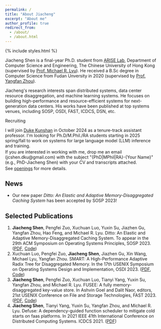 ```yaml
---
permalink: /
title: "About Jiacheng"
excerpt: "About me"
author_profile: true
redirect_from: 
  - /about/
  - /about.html
---
```


{% include styles.html %}

Jiacheng Shen is a final-year Ph.D. student from [ARISE Lab](http://ariselab.cse.cuhk.edu.hk/), Department of Computer Science and Engineering, The Chinese University of Hong Kong (supervised by [Prof. Michael R. Lyu](https://www.cse.cuhk.edu.hk/lyu/)). He received a B.Sc degree in Computer Science from Fudan Unversity in 2020 (supervised by [Prof. Yangfan Zhou](https://appsrv.cse.cuhk.edu.hk/~yfzhou/)). 

Jiacheng's research interests span distributed systems, data center resource disaggregation, and machine learning systems. He focuses on building high-performance and resource-efficient systems for next-generation data centers. His works have been published at top systems venues, including SOSP, OSDI, FAST, ICDCS, DSN, etc.

<div class="warning">
<div class="warning-title"><p>Recruiting</p></div>
<div class="warning-text"><p>
I will join <a href="https://www.dukekunshan.edu.cn/">Duke Kunshan</a> in October 2024 as a tenure-track assistant professor. I'm looking for Ph.D/M.Phil./RA students starting in 2025 spring/fall to work on systems for large language model (LLM) inference and training.
</p>
<p style="margin-top:-0.8em">
If you are interested in working with me, drop me an email (jcshen.dku@gmail.com) with the subject "{PhD|MPhil|RA}-{Your Name}" (e.g., PhD-Jiacheng Shen) with your CV and transcripts attached.
</p>
<p style="margin-top:-0.8em">
See <a href="openings">openings</a> for more details.
</p></div>
</div>

News
-----
- Our new paper *Ditto: An Elastic and Adaptive Memory-Disaggregated Caching System* has been accepted by SOSP 2023!


Selected Publications
------
1. **Jiacheng Shen**, Pengfei Zuo, Xuchuan Luo, Yuxin Su, Jiazhen Gu, Yangfan Zhou, Hao Feng, and Michael R. Lyu. Ditto: An Elastic and Adaptive Memory-Disaggregated Caching System. To appear in the 29th ACM Symposium on Operating Systems Principles, SOSP 2023. ([PDF](http://bernardshen.github.io/files/sosp23shen.pdf), [Code](https://github.com/dmemsys/Ditto))
2. Xuchuan Luo, Pengfei Zuo, **Jiacheng Shen**, Jiazhen Gu, Xin Wang, Michael Lyu, Yangfan Zhou. SMART: A High-Performance Adaptive Radix Tree for Disaggregated Memory. In the 17th USENIX Symposium on Operating Systems Design and Implementation, OSDI 2023. ([PDF](https://www.usenix.org/system/files/osdi23-luo.pdf), [Code](https//github.com/dmemsys/SMART))
3. **Jiacheng Shen**, Pengfei Zuo, Xuchuan Luo, Tianyi Yang, Yuxin Su, Yangfan Zhou, and Michael R. Lyu. FUSEE: A fully memory-disaggregated key-value store. In Ashvin Goel and Dalit Naor, editors, 21st USENIX Conference on File and Storage Technologies, FAST 2023. ([PDF](https://www.usenix.org/system/files/fast23-shen.pdf), [Code](https://github.com/dmemsys/FUSEE))
4. **Jiacheng Shen**, Tianyi Yang, Yuxin Su, Yangfan Zhou, and Michael R. Lyu. Defuse: A dependency-guided function scheduler to mitigate cold starts on faas platforms. In 2021 IEEE 41th International Conference on Distributed Computing Systems. ICDCS 2021. ([PDF](https://ieeexplore.ieee.org/abstract/document/9546470/))
